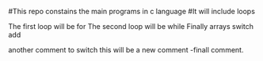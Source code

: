 #This repo constains the main programs in c language
#It will include loops 

The first loop will be for
The second loop will be while
Finally arrays
switch add

another comment to switch
this will be a new comment
-finall comment.
